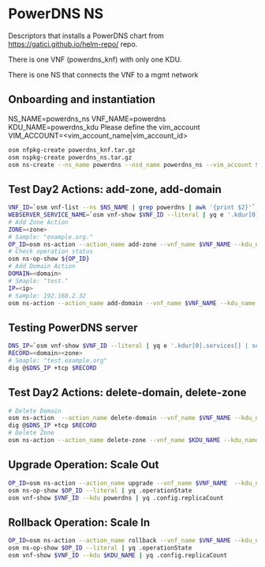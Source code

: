 # PowerDNS NS

Descriptors that installs a PowerDNS chart from https://gatici.github.io/helm-repo/ repo.

There is one VNF (powerdns_knf) with only one KDU.

There is one NS that connects the VNF to a mgmt network

## Onboarding and instantiation
NS_NAME=powerdns_ns
VNF_NAME=powerdns
KDU_NAME=powerdns_kdu
Please define the vim_account
VIM_ACCOUNT=<vim_account_name|vim_account_id>

```bash
osm nfpkg-create powerdns_knf.tar.gz
osm nspkg-create powerdns_ns.tar.gz
osm ns-create --ns_name powerdns --nsd_name powerdns_ns --vim_account $VIM_ACCOUNT --config '{vld: [ {name: mgmtnet, vim-network-name: osm-ext}]}' 
```

## Test Day2 Actions: add-zone, add-domain

```bash
VNF_ID=`osm vnf-list --ns $NS_NAME | grep powerdns | awk '{print $2}'`
WEBSERVER_SERVICE_NAME=`osm vnf-show $VNF_ID --literal | yq e '.kdur[0].services[] | select(.name == "gatici-repo-powerdns*webserver") | .name'`
# Add Zone Action
ZONE=<zone> 
# Sample: "example.org."
OP_ID=osm ns-action --action_name add-zone --vnf_name $VNF_NAME --kdu_name $KDU_NAME --params '{"zone_name":$ZONE, "service_name": $WEBSERVER_SERVICE_NAME' $NS_NAME 
# Check operation status
osm ns-op-show ${OP_ID}
# Add Domain Action
DOMAIN=<domain> 
# Smaple: "test."
IP=<ip>
# Sample: 192.168.2.32
osm ns-action --action_name add-domain --vnf_name $VNF_NAME --kdu_name $KDU_NAME  --params '{"zone_name":$ZONE, "subdomain": $DOMAIN, "ip": $IP, "service_name": $WEBSERVER_SERVICE_NAME}' $NS_NAME
```

## Testing PowerDNS server

```bash
DNS_IP=`osm vnf-show $VNF_ID --literal | yq e '.kdur[0].services[] | select(.name == "gatici-repo-powerdns*tcp") | .external_ip' | sed 's/- //g'`
RECORD=<domain><zone> 
# Smaple: "test.example.org"
dig @$DNS_IP +tcp $RECORD
```

## Test Day2 Actions: delete-domain, delete-zone

```bash
# Delete Domain
osm ns-action  --action_name delete-domain --vnf_name $VNF_NAME --kdu_name $KDU_NAME  --params '{"zone_name":$ZONE, "subdomain": $DOMAIN, "service_name": $WEBSERVER_SERVICE_NAME}' $NS_NAME
dig @$DNS_IP +tcp $RECORD
# Delete Zone
osm ns-action --action_name delete-zone --vnf_name $KDU_NAME --kdu_name $KDU_NAME  --params '{"zone_name":$ZONE, "service_name": $WEBSERVER_SERVICE_NAME}' $NS_NAME
```

## Upgrade Operation: Scale Out

```bash
OP_ID=osm ns-action --action_name upgrade --vnf_name $VNF_NAME  --kdu_name $KDU_NAME --params '{"replicaCount":"3",}' $NS_NAME
osm ns-op-show $OP_ID --literal | yq .operationState
osm vnf-show $VNF_ID --kdu powerdns | yq .config.replicaCount
```


## Rollback Operation: Scale In

```bash
OP_ID=osm ns-action --action_name rollback --vnf_name $VNF_NAME --kdu_name $KDU_NAME $NS_NAME
osm ns-op-show $OP_ID --literal | yq .operationState
osm vnf-show $VNF_ID --kdu $KDU_NAME | yq .config.replicaCount 
```
